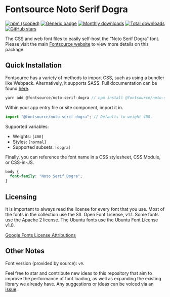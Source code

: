 # Fontsource Noto Serif Dogra

[![npm (scoped)](https://img.shields.io/npm/v/@fontsource/noto-serif-dogra?color=brightgreen)](https://www.npmjs.com/package/@fontsource/noto-serif-dogra) [![Generic badge](https://img.shields.io/badge/fontsource-passing-brightgreen)](https://github.com/fontsource/fontsource) [![Monthly downloads](https://badgen.net/npm/dm/@fontsource/noto-serif-dogra)](https://github.com/fontsource/fontsource) [![Total downloads](https://badgen.net/npm/dt/@fontsource/noto-serif-dogra)](https://github.com/fontsource/fontsource) [![GitHub stars](https://img.shields.io/github/stars/fontsource/fontsource.svg?style=social&label=Star)](https://github.com/fontsource/fontsource/stargazers)

The CSS and web font files to easily self-host the “Noto Serif Dogra” font. Please visit the main [Fontsource website](https://fontsource.org/fonts/noto-serif-dogra) to view more details on this package.

## Quick Installation

Fontsource has a variety of methods to import CSS, such as using a bundler like Webpack. Alternatively, it supports SASS. Full documentation can be found [here](https://fontsource.org/docs/introduction).

```javascript
yarn add @fontsource/noto-serif-dogra // npm install @fontsource/noto-serif-dogra
```

Within your app entry file or site component, import it in.

```javascript
import "@fontsource/noto-serif-dogra"; // Defaults to weight 400.
```

Supported variables:

- Weights: `[400]`
- Styles: `[normal]`
- Supported subsets: `[dogra]`

Finally, you can reference the font name in a CSS stylesheet, CSS Module, or CSS-in-JS.

```css
body {
  font-family: "Noto Serif Dogra";
}
```

## Licensing

It is important to always read the license for every font that you use.
Most of the fonts in the collection use the SIL Open Font License, v1.1. Some fonts use the Apache 2 license. The Ubuntu fonts use the Ubuntu Font License v1.0.

[Google Fonts License Attributions](https://fonts.google.com/attribution)

## Other Notes

Font version (provided by source): `v9`.

Feel free to star and contribute new ideas to this repository that aim to improve the performance of font loading, as well as expanding the existing library we already have. Any suggestions or ideas can be voiced via an [issue](https://github.com/fontsource/fontsource/issues).
